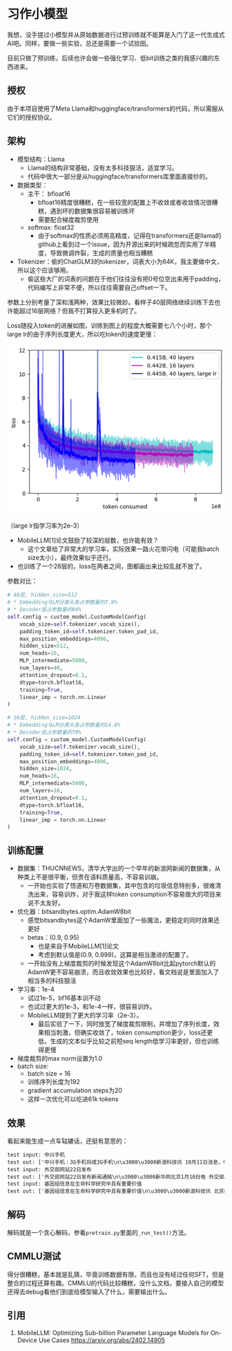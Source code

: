 # 习作小模型

我想，没手搓过小模型并从原始数据进行过预训练就不能算是入门了这一代生成式AI吧。同样，要做一些实验，总还是需要一个试验田。

目前只做了预训练，后续也许会做一些强化学习、低bit训练之类的我感兴趣的东西进来。

## 授权

由于本项目使用了Meta Llama和huggingface/transformers的代码，所以需服从它们的授权协议。

## 架构

* 模型结构：Llama
  * Llama的结构非常基础，没有太多科技狠活，适宜学习。
  * 代码中很大一部分是从huggingface/transformers库里面直接抄的。
* 数据类型：
  * 主干： bfloat16
    * bfloat16精度很糟糕，在一些较宽的配置上不收敛或者收敛情况很糟糕，遇到坏的数据集很容易被训练坏
    * 需要配合梯度裁剪使用
  * softmax: float32
    * 由于softmax的性质必须用高精度，记得在transformers还是llama的github上看到过一个issue，因为开源出来的时候疏忽而实用了半精度，导致微调炸裂，生成的质量也相当糟糕
* Tokenizer：偷的ChatGLM3的tokenizer，词表大小为64K，我主要做中文，所以这个应该够用。
  * 偷这些大厂的词表的问题在于他们往往没有把0号位空出来用于padding，代码编写上非常不便，所以往往需要自己offset一下。

参数上分别考量了深和浅两种，效果比较微妙。看样子40层网络继续训练下去也许能超过16层网络？但我不打算投入更多机时了。

Loss随投入token的进展如图，训练到图上的程度大概需要七八个小时，那个large lr的由于序列长度更大，所以吃token的速度更慢：

![40vs16](./figures/output.png)

（large lr指学习率为2e-3）

* MobileLLM[1]论文鼓励了较深的层数，也许能有效？
  * 这个文章给了非常大的学习率，实际效果一路火花带闪电（可能我batch size太小），最终效果似乎还行。
* 也训练了一个28层的，loss在两者之间，图都画出来比较乱就不放了。

参数对比：

```python
# 40层, hidden_size=512
# * Embedding与LM分类头各占参数量的7.9%
# * Decoder层占参数量的84%
self.config = custom_model.CustomModelConfig(
    vocab_size=self.tokenizer.vocab_size(),
    padding_token_id=self.tokenizer.token_pad_id,
    max_position_embeddings=4096,
    hidden_size=512,
    num_heads=16,
    MLP_intermediate=5000,
    num_layers=40,
    attention_dropout=0.1,
    dtype=torch.bfloat16,
    training=True,
    linear_imp = torch.nn.Linear
)
```

```python
# 16层, hidden_size=1024
# * Embedding与LM分类头各占参数量的14.8%
# * Decoder层占参数量的70%
self.config = custom_model.CustomModelConfig(
    vocab_size=self.tokenizer.vocab_size(),
    padding_token_id=self.tokenizer.token_pad_id,
    max_position_embeddings=4096,
    hidden_size=1024,
    num_heads=16,
    MLP_intermediate=5000,
    num_layers=16,
    attention_dropout=0.1,
    dtype=torch.bfloat16,
    training=True,
    linear_imp = torch.nn.Linear
)
```

## 训练配置

* 数据集：THUCNNEWS，清华大学出的一个早年的新浪网新闻的数据集，从种类上不是很平衡，但贵在语料质量高，不容易训崩。
  * 一开始也实验了悟道和万卷数据集，其中包含的垃圾信息特别多，很难清洗出来，容易训炸，对于我这样token consumption不容易做大的项目来说不太友好。
* 优化器：bitsandbytes.optim.AdamW8bit
  * 感觉bitsandbytes这个AdamW里面加了一些魔法，更稳定的同时效果还更好
  * betas：(0.9, 0.95)
    * 也是来自于MobileLLM[1]论文
    * 考虑到默认值是(0.9, 0.999)，这算是相当激进的配置了。
  * 一开始没有上梯度裁剪的时候发现这个AdamW8bit比起pytorch默认的AdamW更不容易崩溃，而且收敛效果也比较好，看文档说是里面加入了相当多的科技狠活
* 学习率：1e-4
  * 试过1e-5，bf16基本训不动
  * 也试过更大的1e-3，和1e-4一样，很容易训炸。
  * MobileLLM提到了更大的学习率（2e-3）。
    * 最后实验了一下，同时放宽了梯度裁剪限制，并增加了序列长度，效果相当刺激，但确实收敛了，token consumption更少，loss还更低，生成的文本似乎比较之前短seq length低学习率更好，但也训练得更慢
* 梯度裁剪的max norm设置为1.0
* batch size:
  * batch size = 16
  * 训练序列长度为192
  * gradient accumulation steps为20
  * 这样一次优化可以吃进61k tokens
  
## 效果

看起来能生成一点车轱辘话，还挺有意思的：

```txt
test input: 中兴手机
test out: ['中兴手机：3G手机将成3G手机\n\u3000\u3000新浪科技讯 10月11日消息，中兴通讯董事长兼CEO王晓初表示，中兴通讯将推出基于Android平台的3G手机，并计划在未来3年内推出3G手机。\n\u3000\u3000王晓初表示，中兴通讯将推出基于Android平台的3G手机，并计划在未来3年内推出3G手机。\n\u3000\u3000王晓初表示，中兴通讯将推出基于Android平台的3G手机，并']
test input: 外交部网站22日发布
test out: ['外交部网站22日发布新闻通稿\n\u3000\u3000新华网北京1月10日电 外交部发言人马朝旭10日在北京举行例行记者会，就“中国外交”等国际问题回答记者提问。\n\u3000\u3000马朝旭说，中国是亚太地区的最大贸易伙伴国，中方高度重视亚太地区的国际和地区事务，愿同亚太地区的国际组织和组织加强合作，共同维护亚太地区的和平与稳定。\n\u3000\u3000马朝旭说，中方高度重视亚太地区的国际和地区问题']
test input: 基因组信息在生命科学研究中具有重要价值
test out: ['基因组信息在生命科学研究中具有重要价值\n\u3000\u3000新浪科技讯 北京时间10月16日消息，据国外媒体报道，美国科学家发现，在生命科学领域，人类在生命科学领域所具有的基因特征和特征是生命科学领域所具有的。\n\u3000\u3000在人类历史上，人类在生命科学领域所具有的基因特征和特征是生命科学领域所具有的。在人类历史上，人类在生命科学领域所具有的基因特征是生命科学领域所具有的基因特征。\n']
```

## 解码

解码就是一个贪心解码，参看`pretrain.py`里面的`_run_test()`方法。

## CMMLU测试

得分很糟糕，基本就是乱猜，毕竟训练数据有限，而且也没有经过任何SFT，但是整合的过程还算有趣。CMMLU的代码比较糟糕，没什么文档，要接入自己的模型还得去debug看他们到底给模型输入了什么，需要输出什么。

## 引用

1. MobileLLM: Optimizing Sub-billion Parameter Language Models for On-Device Use Cases https://arxiv.org/abs/2402.14905